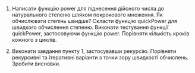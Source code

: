 1. Написати функцію power для піднесення дійсного числа до натурального степеню шляхом покрокового множення. 
Як обчислювати степінь швидше? Скласти функцію quickPower для швидкого обчислення степеню. Виконати тестування функції quickPower, 
застосовуючи функцію power. Порівняти кількість кроків кожного з циклів.

2. Виконати завдання пункту 1, застосувавши рекурсію. Порівняти рекурсивні та ітеративні варіанти з точки зору швидкості обчислень.
Зробити висновки.
